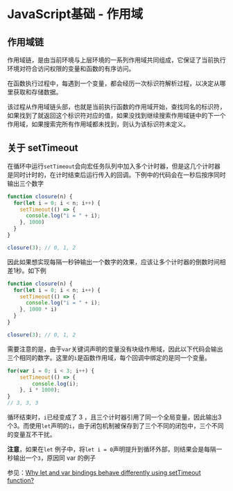# JavaScript基础 - 作用域

## 作用域链
作用域链，是由当前环境与上层环境的一系列作用域共同组成，它保证了当前执行环境对符合访问权限的变量和函数的有序访问。

在函数执行过程中，每遇到一个变量，都会经历一次标识符解析过程，以决定从哪里获取和存储数据。

该过程从作用域链头部，也就是当前执行函数的作用域开始，查找同名的标识符，如果找到了就返回这个标识符对应的值，如果没找到继续搜索作用域链中的下一个作用域，如果搜索完所有作用域都未找到，则认为该标识符未定义。


## 关于 setTimeout
在循环中运行`setTimeout`会向宏任务队列中加入多个计时器，但是这几个计时器是同时计时的，在计时结束后运行传入的回调。下例中的代码会在一秒后按序同时输出三个数字
```js
function closure(n) {
  for(let i = 0; i < n; i++) {
    setTimeout(() => {
      console.log("i = " + i);
    }, 1000)
  }
}

closure(3); // 0, 1, 2
```

因此如果想实现每隔一秒钟输出一个数字的效果，应该让多个计时器的倒数时间相差1秒。如下例
```js
function closure(n) {
  for(let i = 0; i < n; i++) {
    setTimeout(() => {
      console.log("i = " + i);
    }, 1000 * i)
  }
}

closure(3); // 0, 1, 2
```

需要注意的是，由于`var`关键词声明的变量没有块级作用域，因此以下代码会输出三个相同的数字。这里的`i`是函数作用域，每个回调中绑定的是同一个变量。
```js
for(var i = 0; i < 3; i++) {
    setTimeout(() => {
        console.log(i);
    }, i * 1000);
}
// 3, 3, 3
```
循环结束时，`i`已经变成了 3 ，且三个计时器引用了同一个全局变量，因此输出3个3。而使用`let`声明的`i`，由于闭包机制被保存到了三个不同的闭包中，三个不同的变量互不干扰。

**注意**，如果在`let` 例子中，将`let i = 0`声明提升到循环外部，则结果会是每隔一秒输出一个`3`，原因同 var 的例子

参见：[Why let and var bindings behave differently using setTimeout function?](https://stackoverflow.com/questions/31285911/why-let-and-var-bindings-behave-differently-using-settimeout-function)

